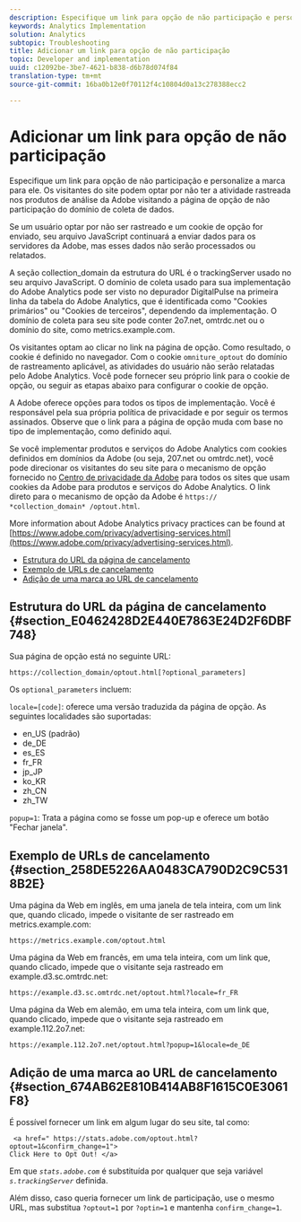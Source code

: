 ```yaml
---
description: Especifique um link para opção de não participação e personalize a marca para ele. Os visitantes do site podem optar por não ter a atividade rastreada nos produtos de análise da Adobe visitando a página de opção de não participação do domínio de coleta de dados.
keywords: Analytics Implementation
solution: Analytics
subtopic: Troubleshooting
title: Adicionar um link para opção de não participação
topic: Developer and implementation
uuid: c12092be-3be7-4621-b838-d6b78d074f84
translation-type: tm+mt
source-git-commit: 16ba0b12e0f70112f4c10804d0a13c278388ecc2

---
```



# Adicionar um link para opção de não participação

Especifique um link para opção de não participação e personalize a marca para ele. Os visitantes do site podem optar por não ter a atividade rastreada nos produtos de análise da Adobe visitando a página de opção de não participação do domínio de coleta de dados.

Se um usuário optar por não ser rastreado e um cookie de opção for enviado, seu arquivo JavaScript continuará a enviar dados para os servidores da Adobe, mas esses dados não serão processados ou relatados.

A seção collection_domain da estrutura do URL é o trackingServer usado no seu arquivo JavaScript. O domínio de coleta usado para sua implementação do Adobe Analytics pode ser visto no depurador DigitalPulse na primeira linha da tabela do Adobe Analytics, que é identificada como "Cookies primários" ou "Cookies de terceiros", dependendo da implementação. O domínio de coleta para seu site pode conter 2o7.net, omtrdc.net ou o domínio do site, como metrics.example.com.

Os visitantes optam ao clicar no link na página de opção. Como resultado, o cookie é definido no navegador. Com o cookie `omniture_optout` do domínio de rastreamento aplicável, as atividades do usuário não serão relatadas pelo Adobe Analytics. Você pode fornecer seu próprio link para o cookie de opção, ou seguir as etapas abaixo para configurar o cookie de opção.

A Adobe oferece opções para todos os tipos de implementação. Você é responsável pela sua própria política de privacidade e por seguir os termos assinados. Observe que o link para a página de opção muda com base no tipo de implementação, como definido aqui.

Se você implementar produtos e serviços do Adobe Analytics com cookies definidos em domínios da Adobe (ou seja, 207.net ou omtrdc.net), você pode direcionar os visitantes do seu site para o mecanismo de opção fornecido no [Centro de privacidade da Adobe](https://www.adobe.com/privacy/opt-out.html) para todos os sites que usam cookies da Adobe para produtos e serviços do Adobe Analytics. O link direto para o mecanismo de opção da Adobe é `https:// *collection_domain* /optout.html`.

More information about Adobe Analytics privacy practices can be found at [https://www.adobe.com/privacy/advertising-services.html](https://www.adobe.com/privacy/advertising-services.html).

* [Estrutura do URL da página de cancelamento](/help/implement/js-implementation/data-collection/opt-out-link.md#section_E0462428D2E440E7863E24D2F6DBF748)
* [Exemplo de URLs de cancelamento](/help/implement/js-implementation/data-collection/opt-out-link.md#section_258DE5226AA0483CA790D2C9C5318B2E)
* [Adição de uma marca ao URL de cancelamento](/help/implement/js-implementation/data-collection/opt-out-link.md#section_674AB62E810B414AB8F1615C0E3061F8)

## Estrutura do URL da página de cancelamento {#section_E0462428D2E440E7863E24D2F6DBF748}

Sua página de opção está no seguinte URL:

```
https://collection_domain/optout.html[?optional_parameters]
```

Os `optional_parameters` incluem:

`locale=[code]`: oferece uma versão traduzida da página de opção. As seguintes localidades são suportadas:

* en_US (padrão)
* de_DE
* es_ES
* fr_FR
* jp_JP
* ko_KR
* zh_CN
* zh_TW

`popup=1`: Trata a página como se fosse um pop-up e oferece um botão "Fechar janela".

## Exemplo de URLs de cancelamento {#section_258DE5226AA0483CA790D2C9C5318B2E}

Uma página da Web em inglês, em uma janela de tela inteira, com um link que, quando clicado, impede o visitante de ser rastreado em metrics.example.com:

```
https://metrics.example.com/optout.html
```

Uma página da Web em francês, em uma tela inteira, com um link que, quando clicado, impede que o visitante seja rastreado em example.d3.sc.omtrdc.net:

```
https://example.d3.sc.omtrdc.net/optout.html?locale=fr_FR
```

Uma página da Web em alemão, em uma tela inteira, com um link que, quando clicado, impede que o visitante seja rastreado em example.112.2o7.net:

```
https://example.112.2o7.net/optout.html?popup=1&locale=de_DE
```

## Adição de uma marca ao URL de cancelamento {#section_674AB62E810B414AB8F1615C0E3061F8}

É possível fornecer um link em algum lugar do seu site, tal como:

```
 <a href=" https://stats.adobe.com/optout.html?optout=1&confirm_change=1">
Click Here to Opt Out! </a>
```

Em que *`stats.adobe.com`* é substituída por qualquer que seja variável *`s.trackingServer`* definida.

Além disso, caso queria fornecer um link de participação, use o mesmo URL, mas substitua `?optout=1` por `?optin=1` e mantenha `confirm_change=1`.
